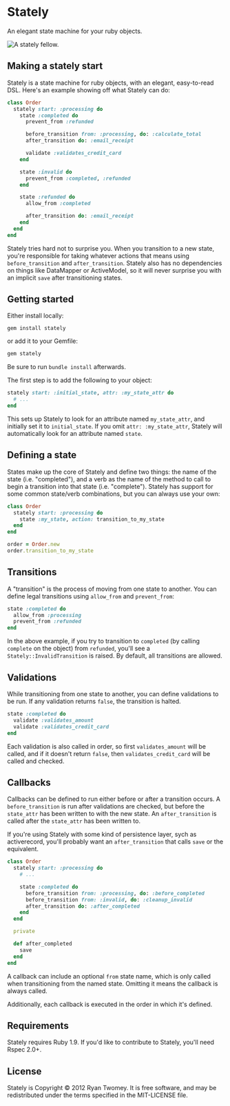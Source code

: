 # Stately

An elegant state machine for your ruby objects.

![A stately fellow.](https://dl.dropbox.com/u/2754528/exquisite_cat.jpg "A stately fellow.")

## Making a stately start

Stately is a state machine for ruby objects, with an elegant, easy-to-read DSL. Here's an example showing off what Stately can do:

```ruby
class Order
  stately start: :processing do
    state :completed do
      prevent_from :refunded

      before_transition from: :processing, do: :calculate_total
      after_transition do: :email_receipt

      validate :validates_credit_card
    end

    state :invalid do
      prevent_from :completed, :refunded
    end

    state :refunded do
      allow_from :completed

      after_transition do: :email_receipt
    end
  end
end
```

Stately tries hard not to surprise you. When you transition to a new state, you're responsible for taking whatever actions that means using `before_transition` and `after_transition`. Stately also has no dependencies on things like DataMapper or ActiveModel, so it will never surprise you with an implicit `save` after transitioning states.

## Getting started

Either install locally:

```shell
gem install stately
```

or add it to your Gemfile:

```ruby
gem stately
```

Be sure to run `bundle install` afterwards.

The first step is to add the following to your object:

```ruby
stately start: :initial_state, attr: :my_state_attr do
  # ...
end
```

This sets up Stately to look for an attribute named `my_state_attr`, and initially set it to `initial_state`. If you omit `attr: :my_state_attr`, Stately will automatically look for an attribute named `state`.

## Defining a state

States make up the core of Stately and define two things: the name of the state (i.e. "completed"), and a verb as the name of the method to call to begin a transition into that state (i.e. "complete"). Stately has support for some common state/verb combinations, but you can always use your own:

```ruby
class Order
  stately start: :processing do
    state :my_state, action: transition_to_my_state
  end
end

order = Order.new
order.transition_to_my_state
```

## Transitions

A "transition" is the process of moving from one state to another. You can define legal transitions using `allow_from` and `prevent_from`:

```ruby
state :completed do
  allow_from :processing
  prevent_from :refunded
end
```

In the above example, if you try to transition to `completed` (by calling `complete` on the object) from `refunded`, you'll see a `Stately::InvalidTransition` is raised. By default, all transitions are allowed.

## Validations

While transitioning from one state to another, you can define validations to be run. If any validation returns `false`, the transition is halted.

```ruby
state :completed do
  validate :validates_amount
  validate :validates_credit_card
end
```

Each validation is also called in order, so first `validates_amount` will be called, and if it doesn't return `false`, then `validates_credit_card` will be called and checked.

## Callbacks

Callbacks can be defined to run either before or after a transition occurs. A `before_transition` is run after validations are checked, but before the `state_attr` has been written to with the new state. An `after_transition` is called after the `state_attr` has been written to.

If you're using Stately with some kind of persistence layer, sych as activerecord, you'll probably want an `after_transition` that calls `save` or the equivalent.

```ruby
class Order
  stately start: :processing do
    # ...

    state :completed do
      before_transition from: :processing, do: :before_completed
      before_transition from: :invalid, do: :cleanup_invalid
      after_transition do: :after_completed
    end
  end

  private

  def after_completed
    save
  end
end
```

A callback can include an optional `from` state name, which is only called when transitioning from the named state. Omitting it means the callback is always called.

Additionally, each callback is executed in the order in which it's defined.

## Requirements

Stately requires Ruby 1.9. If you'd like to contribute to Stately, you'll need Rspec 2.0+.

## License

Stately is Copyright © 2012 Ryan Twomey. It is free software, and may be redistributed under the terms specified in the MIT-LICENSE file.
